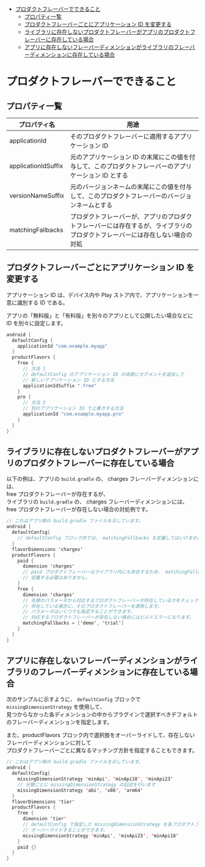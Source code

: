 <!-- TOC START min:1 max:3 link:true asterisk:false update:true -->
- [プロダクトフレーバーでできること](#プロダクトフレーバーでできること)
  - [プロパティ一覧](#プロパティ一覧)
  - [プロダクトフレーバーごとにアプリケーション ID を変更する](#プロダクトフレーバーごとにアプリケーション-id-を変更する)
  - [ライブラリに存在しないプロダクトフレーバーがアプリのプロダクトフレーバーに存在している場合](#ライブラリに存在しないプロダクトフレーバーがアプリのプロダクトフレーバーに存在している場合)
  - [アプリに存在しないフレーバーディメンションがライブラリのフレーバーディメンションに存在している場合](#アプリに存在しないフレーバーディメンションがライブラリのフレーバーディメンションに存在している場合)
<!-- TOC END -->


# プロダクトフレーバーでできること

## プロパティ一覧

プロパティ名        | 用途
--------------------|-------------------------------------------------------------------------------------------------------
applicationId       | そのプロダクトフレーバーに適用するアプリケーション ID
applicationIdSuffix | 元のアプリケーション ID の末尾にこの値を付与して、このプロダクトフレーバーのアプリケーション ID とする
versionNameSuffix  |  元のバージョンネームの末尾にこの値を付与して、このプロダクトフレーバーのバージョンネームとする
matchingFallbacks  |  プロダクトフレーバーが、アプリのプロダクトフレーバーには存在するが、ライブラリのプロダクトフレーバーには存在しない場合の対処

## プロダクトフレーバーごとにアプリケーション ID を変更する

アプリケーション ID は、デバイス内や Play ストア内で、アプリケーションを一意に識別する ID である。

アプリの「無料版」と「有料版」を別々のアプリとして公開したい場合などに ID を別々に設定します。

```java
android {
  defaultConfig {
    applicationId "com.example.myapp"
  }
  productFlavors {
    free {
      // 方法 1
      // defaultConfig のアプリケーション ID の末尾にセグメントを追加して
      // 新しいアプリケーション ID とする方法
      applicationIdSuffix ".free"
    }
    pro {
      // 方法 2
      // 別のアプリケーション ID で上書きする方法
      applicationId "com.example.myapp.pro"
    }
  }
}
```


## ライブラリに存在しないプロダクトフレーバーがアプリのプロダクトフレーバーに存在している場合

以下の例は、アプリの `build.gradle` の、 charges フレーバーディメンションには、  
free プロダクトフレーバーが存在するが、  
ライブラリの `build.gradle` の、 charges フレーバーディメンションには、  
free プロダクトフレーバーが存在しない場合の対処例です。

```java
// これはアプリ側の build.gradle ファイルを示しています。
android {
  defaultConfig{
    // defaultConfig ブロック内では、 matchingFallbacks を定義してはいけません。
  }
  flavorDimensions 'charges'
  productFlavors {
    paid {
      dimension 'charges'
      // paid プロダクトフレーバーはライブラリ内にも存在するため、 matchingFallbacks を
      // 定義する必要はありません。
    }
    free {
      dimension 'charges'
      // 先頭のパラメータから対応するプロダクトフレーバーが存在しているかをチェックしていき、
      // 存在している場合に、そのプロダクトフレーバーを適用します。
      // パラメータはいくつでも指定することができます。
      // 対応するプロダクトフレーバーが存在しない場合にはビルドエラーになります。
      matchingFallbacks = ['demo', 'trial']
    }
  }
}
```


## アプリに存在しないフレーバーディメンションがライブラリのフレーバーディメンションに存在している場合

次のサンプルに示すように、 `defaultConfig` ブロックで `missingDimensionStrategy` を使用して、  
見つからなかった各ディメンションの中からプラグインで選択すべきデフォルトのフレーバーディメンションを指定します。

また、productFlavors ブロック内で選択肢をオーバーライドして、存在しないフレーバーディメンションに対して  
プロダクトフレーバーごとに異なるマッチング方針を指定することもできます。

```java
// これはアプリ側の build.gradle ファイルを示しています。
android {
  defaultConfig{
    missingDimensionStrategy 'minApi', 'minApi18', 'minApi23'
    // 分類ごとに missingDimensionStrategy の記述を行います
    missingDimensionStrategy 'abi', 'x86', 'arm64'
  }
  flavorDimensions 'tier'
  productFlavors {
    free {
      dimension 'tier'
      // defaultConfig で指定した missingDimensionStrategy を各プロダクトフレーバー内で
      // オーバーライドすることができます。
      missingDimensionStrategy 'minApi', 'minApi23', 'minApi18'
    }
    paid {}
  }
}
```
